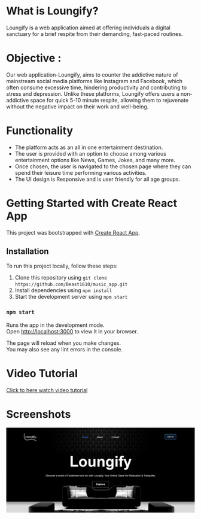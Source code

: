 # What is Loungify?

Loungify is a web application aimed at offering individuals a digital sanctuary for a brief respite from their demanding, fast-paced routines.

# Objective :

Our web application-Loungify, aims to counter the addictive nature of mainstream social media platforms like Instagram and Facebook, which often consume excessive time, hindering productivity and contributing to stress and depression.
Unlike these platforms, Loungify offers users a non-addictive space for quick 5-10 minute respite, allowing them to rejuvenate without the negative impact on their work and well-being.

# Functionality

- The platform acts as an all in one entertainment destination.
- The user is provided with an option to choose among various entertainment options like News, Games, Jokes, and many more.
- Once chosen, the user is navigated to the chosen page where they can spend their leisure time performing various activities.
- The UI design is Responsive and is user friendly for all age groups.

# Getting Started with Create React App

This project was bootstrapped with [Create React App](https://github.com/facebook/create-react-app).

## Installation

To run this project locally, follow these steps:

1. Clone this repository using `git clone https://github.com/Beast1610/music_app.git`
2. Install dependencies using `npm install`
3. Start the development server using `npm start`

### `npm start`

Runs the app in the development mode.\
Open [http://localhost:3000](http://localhost:3000) to view it in your browser.

The page will reload when you make changes.\
You may also see any lint errors in the console.

# Video Tutorial

[Click to here watch video tutorial](https://drive.google.com/file/d/13AWklw7M7AqSdvsadMUuO6L5zCZ_GdSe/view?usp=sharing)

# Screenshots

<!-- ![WhatsApp Image 2023-11-22 at 18 24 33_606a255c](https://github.com/Beast1610/Loungify/assets/111764205/1e7c2791-9efd-432d-b8dc-8cd26c443a49)
![WhatsApp Image 2023-11-22 at 18 16 56_eaf46c5f](https://github.com/Beast1610/Loungify/assets/111764205/6719c2f3-7593-4606-be38-fc37f00a2e91)
![music second page music being fetched](https://github.com/Beast1610/Loungify/assets/111764205/3a4741bc-3b07-48c8-b5cd-477efa63b68a)
![(1)meditation page 1](https://github.com/Beast1610/Loungify/assets/111764205/d142e404-ad9e-42d5-ab72-4ed888ed29e3)
![image](https://github.com/Beast1610/Loungify/assets/111764205/7070a49f-1453-49b6-99a7-cebe3b20d74c)
![image](https://github.com/Beast1610/Loungify/assets/111764205/48f01038-fc5a-48b8-b6bf-60fc84ccd0fc) -->
![India that is Bharat](https://github.com/manishgoyal07/Assets/blob/master/Loungify/SS%20(1).jpg)